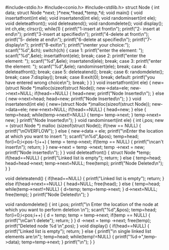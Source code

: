 #include<stdio.h>
#include<conio.h>
#include<stdlib.h>
struct Node
{
int data;
struct Node *next;
}*new,*head,*temp,*d;
void main()
{
void insertatfront(int ele);
void insertatend(int ele);
void randominsert(int ele);
void deleteatfront();
void deleteatend();
void randomdelete();
void display();
int ch,ele;
clrscr();
while(1)
{
printf("1-insert at front\n");
printf("2- insert at end\n");
printf("3-insert at specified\n");
printf("4-delete at front\n");
printf("5- delete at end\n");
printf("6-delete at specified\n");
printf("7-display\n");
printf("8-exit\n");
printf("\nenter your choice:");
scanf("%d",&ch);
switch(ch)
{
case 1: printf("enter the element: ");
	    scanf("%d",&ele);
	    insertatfront(ele);
	    break;
case 2: printf("enter the element: ");
	    scanf("%d",&ele);
	    insertatend(ele);
	    break;
case 3:   printf("enter the element: ");
	    scanf("%d",&ele);
	   randominsert(ele);
		break;
case 4: deleteatfront();
	   break;
case 5: deleteatend();
	   break;
case 6: randomdelete();
	break;
case 7:display();
	    break;
case 8:exit(0);
	   break;
default: printf("you have entered wrong choice\n");
	break;
}
}
}
void insertatfront(int ele)
{
new=(struct Node *)malloc(sizeof(struct Node));
new->data=ele;
new->next=NULL;
if(head==NULL)
{
head=new;
printf("Node Inserted\n");
}
else
{
new->next=head;
head=new;
printf("Node Inserted\n");
}
}
void insertatend(int ele)
{
new=(struct Node *)malloc(sizeof(struct Node));
new->data=ele;
new->next=NULL;
if(head==NULL)
{
head=new;
}
else
{
temp=head;
while(temp->next!=NULL)
{
temp= temp->next;
}
temp->next= new;
}
printf("Node Inserted\n");
}
void randominsert(int ele)
{
    int i,pos;
    new = (struct Node *) malloc (sizeof(struct Node));
    if(new == NULL)
    {
	printf("\nOVERFLOW");
    }
    else
    {
	new->data = ele;
	printf("\nEnter the location at which you want to insert ");
	scanf("\n%d",&pos);
	temp=head;
	for(i=0;i<pos-1;i++)
	{
	    temp = temp->next;
	    if(temp == NULL)
	    {
		printf("\ncan't insert\n");
		return;
	    }
	}
	new->next = temp ->next;
	temp ->next = new;
	printf("Node inserted\n");
    }
}
void deleteatfront()
{
struct Node *temp;
if(head==NULL)
{
printf("Linked list is empty");
return;
}
else
{
temp=head;
head=head->next;
temp->next=NULL;
free(temp);
printf("Node Deleted\n");
}
}

void deleteatend()
{
if(head==NULL)
{
printf("Linked list is empty");
return;
}
else if(head->next==NULL)
{
head=NULL;
free(head);
}
else
{
temp=head;
while(temp->next!=NULL)
{
d=temp;
temp=temp->next;
}
d->next=NULL;
free(temp);
}
printf("Node Deleted\n");
}

void randomdelete()
{
   int i,pos;
    printf("\n Enter the location of the node at which you want to perform deletion \n");
    scanf("%d",&pos);
    temp=head;
    for(i=0;i<pos;i++)
    {
	d = temp;
	temp = temp->next;
	if(temp == NULL)
	{
	    printf("\nCan't delete");
	    return;
	}
    }
    d ->next = temp ->next;
    free(temp);
    printf("Deleted node %d \n",pos);
}
void display()
{
if(head==NULL)
{
printf("Linked list is empty");
return;
}
else
{
printf("\n single linked list elements are:\n");
temp=head;
while(temp!=NULL)
{
printf("%d->",temp->data);
temp=temp->next;
}
printf("\n");
}
}
